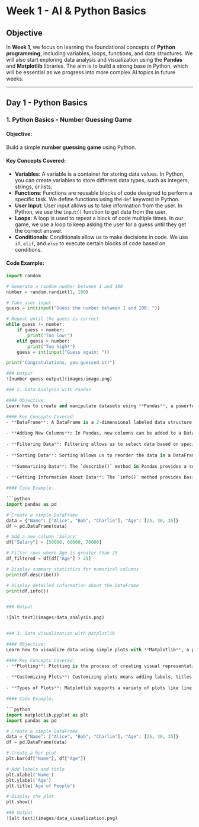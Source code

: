 # Week 1 - AI & Python Basics

## Objective
In **Week 1**, we focus on learning the foundational concepts of **Python programming**, including variables, loops, functions, and data structures. We will also start exploring data analysis and visualization using the **Pandas** and **Matplotlib** libraries. The aim is to build a strong base in Python, which will be essential as we progress into more complex AI topics in future weeks.

---

## Day 1 - Python Basics

### 1. Python Basics - Number Guessing Game

#### Objective:
Build a simple **number guessing game** using Python.

#### Key Concepts Covered:
- **Variables**: A variable is a container for storing data values. In Python, you can create variables to store different data types, such as integers, strings, or lists.
- **Functions**: Functions are reusable blocks of code designed to perform a specific task. We define functions using the `def` keyword in Python.
- **User Input**: User input allows us to take information from the user. In Python, we use the `input()` function to get data from the user.
- **Loops**: A loop is used to repeat a block of code multiple times. In our game, we use a loop to keep asking the user for a guess until they get the correct answer.
- **Conditionals**: Conditionals allow us to make decisions in code. We use `if`, `elif`, and `else` to execute certain blocks of code based on conditions.

#### Code Example:
```python
import random

# Generate a random number between 1 and 100
number = random.randint(1, 100)

# Take user input
guess = int(input("Guess the number between 1 and 100: "))

# Repeat until the guess is correct
while guess != number:
    if guess < number:
        print("Too low!")
    elif guess > number:
        print("Too high!")
    guess = int(input("Guess again: "))

print("Congratulations, you guessed it!")

### Output 
![number guess output](images/image.png)

### 2. Data Analysis with Pandas

#### Objective:
Learn how to create and manipulate datasets using **Pandas**, a powerful Python library for data analysis.

#### Key Concepts Covered:
- **DataFrame**: A DataFrame is a 2-dimensional labeled data structure in Pandas. It’s like a table with rows and columns where we can store and manipulate data. It’s one of the most common structures used in data analysis with Pandas.
  
- **Adding New Columns**: In Pandas, new columns can be added to a DataFrame by assigning values to new column names. This is useful for manipulating or adding calculated data to the dataset.
  
- **Filtering Data**: Filtering allows us to select data based on specific conditions. For example, we can filter out rows where the age of people is greater than 25.
  
- **Sorting Data**: Sorting allows us to reorder the data in a DataFrame based on a particular column, either in ascending or descending order.
  
- **Summarizing Data**: The `describe()` method in Pandas provides a summary of the statistics of numerical columns in a DataFrame. It includes metrics like mean, standard deviation, minimum, and maximum values.
  
- **Getting Information About Data**: The `info()` method provides basic information about a DataFrame such as the number of rows, column names, and data types of the columns.

#### Code Example:

```python
import pandas as pd

# Create a simple DataFrame
data = {"Name": ["Alice", "Bob", "Charlie"], "Age": [25, 30, 35]}
df = pd.DataFrame(data)

# Add a new column 'Salary'
df["Salary"] = [50000, 60000, 70000]

# Filter rows where Age is greater than 25
df_filtered = df[df["Age"] > 25]

# Display summary statistics for numerical columns
print(df.describe())

# Display detailed information about the DataFrame
print(df.info())


### Output

![alt text](images/data_analysis.png)


### 3. Data Visualization with Matplotlib

#### Objective:
Learn how to visualize data using simple plots with **Matplotlib**, a popular Python plotting library.

#### Key Concepts Covered:
- **Plotting**: Plotting is the process of creating visual representations of data. In Matplotlib, we use functions like `plt.bar()` or `plt.plot()` to create plots. These visualizations help us understand patterns and trends in data more easily.
  
- **Customizing Plots**: Customizing plots means adding labels, titles, and other elements to improve readability. We can set the x and y axis labels, add a title, and more to make the plot clearer and more informative.
  
- **Types of Plots**: Matplotlib supports a variety of plots like line plots, bar plots, histograms, scatter plots, and more. For this exercise, we focus on creating a **bar plot** to visualize data.

#### Code Example:

```python
import matplotlib.pyplot as plt
import pandas as pd

# Create a simple DataFrame
data = {"Name": ["Alice", "Bob", "Charlie"], "Age": [25, 30, 35]}
df = pd.DataFrame(data)

# Create a bar plot
plt.bar(df["Name"], df["Age"])

# Add labels and title
plt.xlabel('Name')
plt.ylabel('Age')
plt.title('Age of People')

# Display the plot
plt.show()

### Output
![alt text](images/data_visualization.png)